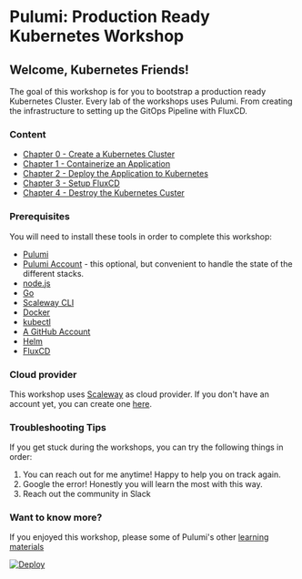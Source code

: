 # Pulumi: Production Ready Kubernetes Workshop

## Welcome, Kubernetes Friends!

The goal of this workshop is for you to bootstrap a production ready Kubernetes Cluster. Every lab of the workshops
uses Pulumi. From creating the infrastructure to setting up the GitOps Pipeline with FluxCD.

### Content

- [Chapter 0 - Create a Kubernetes Cluster](./00-cluster-setup.md)
- [Chapter 1 - Containerize an Application](./01-app-setup.md)
- [Chapter 2 - Deploy the Application to Kubernetes](./02-deploy-app.md)
- [Chapter 3 - Setup FluxCD](./03-fluxcd-setup.md)
- [Chapter 4 - Destroy the Kubernetes Custer](./04-cluster-teardown.md)

### Prerequisites

You will need to install these tools in order to complete this workshop:

- [Pulumi](https://www.pulumi.com/docs/get-started/install/)
- [Pulumi Account](https://app.pulumi.com/signup) - this optional, but convenient to handle the state of the different
  stacks.
- [node.js](https://nodejs.org/en/download/)
- [Go](https://golang.org/doc/install)
- [Scaleway CLI](https://www.scaleway.com/en/cli/)
- [Docker](https://docs.docker.com/get-docker/)
- [kubectl](https://kubernetes.io/docs/tasks/tools/)
- [A GitHub Account](https://github.com/signup)
- [Helm](https://helm.sh/docs/intro/install/)
- [FluxCD](https://fluxcd.io/docs/installation/)

### Cloud provider

This workshop uses [Scaleway](https://www.scaleway.com/en/) as cloud provider. If you don't have an account yet, you can
create one [here](https://console.scaleway.com/register).

### Troubleshooting Tips

If you get stuck during the workshops, you can try the following things in order:

1. You can reach out for me anytime! Happy to help you on track again.
1. Google the error! Honestly you will learn the most with this way.
1. Reach out the community in Slack

### Want to know more?

If you enjoyed this workshop, please some of Pulumi's other [learning materials](https://www.pulumi.com/learn/)

[![Deploy](https://get.pulumi.com/new/button.svg)](https://www.pulumi.com/)
